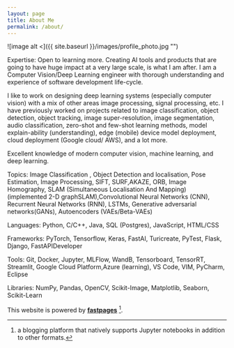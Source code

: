 ```yaml
---
layout: page
title: About Me
permalink: /about/
---
```


![image alt <]({{ site.baseurl }}/images/profile_photo.jpg "")


Expertise: Open to learning more.
Creating AI tools and products that are going to have huge impact at a very large scale, is what I am after.
I am a Computer Vision/Deep Learning engineer with thorough understanding and experience of software development life-cycle.

I like to work on designing deep learning systems (especially computer vision) with a mix of other areas image processing, signal processing, etc.
I have previously worked on projects related to image classification, object detection, object tracking, image super-resolution, image segmentation, audio classification, zero-shot and few-shot learning methods, model explain-ability (understanding), edge (mobile) device model deployment, cloud deployment (Google cloud/ AWS), and a lot more.

Excellent knowledge of modern computer vision, machine learning, and deep learning.

Topics: Image Classification , Object Detection and localisation, Pose Estimation, Image Processing, SIFT, SURF,AKAZE, ORB, Image Homography, SLAM (Simultaneous Localisation And Mapping) (implemented 2-D graphSLAM),Convolutional Neural Networks (CNN), Recurrent Neural Networks (RNN), LSTMs, Generative adversarial networks(GANs), Autoencoders (VAEs/Beta-VAEs)

Languages: Python, C/C++, Java, SQL (Postgres), JavaScript, HTML/CSS

Frameworks: PyTorch, Tensorflow, Keras, FastAI, Turicreate, PyTest, Flask, Django, FastAPIDeveloper

Tools: Git, Docker, Jupyter, MLFlow, WandB, Tensorboard, TensorRT, Streamlit, Google Cloud Platform,Azure (learning), VS Code, VIM, PyCharm, Eclipse

Libraries: NumPy, Pandas, OpenCV, Scikit-Image, Matplotlib, Seaborn, Scikit-Learn 

This website is powered by **[fastpages](https://github.com/fastai/fastpages)** [^1].



[^1]:a blogging platform that natively supports Jupyter notebooks in addition to other formats.
